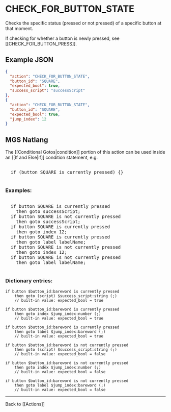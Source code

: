 # CHECK_FOR_BUTTON_STATE

Checks the specific status (pressed or not pressed) of a specific button at that moment.

If checking for whether a button is newly pressed, see [[CHECK_FOR_BUTTON_PRESS]].

## Example JSON

```json
{
  "action": "CHECK_FOR_BUTTON_STATE",
  "button_id": "SQUARE",
  "expected_bool": true,
  "success_script": "successScript"
},
{
  "action": "CHECK_FOR_BUTTON_STATE",
  "button_id": "SQUARE",
  "expected_bool": true,
  "jump_index": 12
}
```

## MGS Natlang

The [[Conditional Gotos|condition]] portion of this action can be used inside an [[If and Else|if]] condition statement, e.g.

<pre class="HyperMD-codeblock mgs">

  <span class="control">if</span> <span class="bracket">(</span><span class="sigil">button</span> <span class="language-constant">SQUARE</span> <span class="operator">is</span> <span class="language-constant">currently</span> <span class="language-constant">pressed</span><span class="bracket">)</span> <span class="bracket">{</span><span class="bracket">}</span>

</pre>

### Examples:

<pre class="HyperMD-codeblock mgs">

  <span class="control">if</span> <span class="sigil">button</span> <span class="language-constant">SQUARE</span> <span class="operator">is</span> <span class="language-constant">currently</span> <span class="language-constant">pressed</span>
    <span class="control">then</span> <span class="control">goto</span> <span class="script">successScript</span><span class="terminator">;</span>
  <span class="control">if</span> <span class="sigil">button</span> <span class="language-constant">SQUARE</span> <span class="operator">is</span> <span class="operator">not</span> <span class="language-constant">currently</span> <span class="language-constant">pressed</span>
    <span class="control">then</span> <span class="control">goto</span> <span class="script">successScript</span><span class="terminator">;</span>
  <span class="control">if</span> <span class="sigil">button</span> <span class="language-constant">SQUARE</span> <span class="operator">is</span> <span class="language-constant">currently</span> <span class="language-constant">pressed</span>
    <span class="control">then</span> <span class="control">goto</span> <span class="sigil">index</span> <span class="number">12</span><span class="terminator">;</span>
  <span class="control">if</span> <span class="sigil">button</span> <span class="language-constant">SQUARE</span> <span class="operator">is</span> <span class="language-constant">currently</span> <span class="language-constant">pressed</span>
    <span class="control">then</span> <span class="control">goto</span> <span class="sigil">label</span> <span class="string">labelName</span><span class="terminator">;</span>
  <span class="control">if</span> <span class="sigil">button</span> <span class="language-constant">SQUARE</span> <span class="operator">is</span> <span class="operator">not</span> <span class="language-constant">currently</span> <span class="language-constant">pressed</span>
    <span class="control">then</span> <span class="control">goto</span> <span class="sigil">index</span> <span class="number">12</span><span class="terminator">;</span>
  <span class="control">if</span> <span class="sigil">button</span> <span class="language-constant">SQUARE</span> <span class="operator">is</span> <span class="operator">not</span> <span class="language-constant">currently</span> <span class="language-constant">pressed</span>
    <span class="control">then</span> <span class="control">goto</span> <span class="sigil">label</span> <span class="string">labelName</span><span class="terminator">;</span>

</pre>

### Dictionary entries:

```
if button $button_id:bareword is currently pressed
    then goto (script) $success_script:string (;)
	// built-in value: expected_bool = true

if button $button_id:bareword is currently pressed
    then goto index $jump_index:number (;)
	// built-in value: expected_bool = true

if button $button_id:bareword is currently pressed
    then goto label $jump_index:bareword (;)
	// built-in value: expected_bool = true

if button $button_id:bareword is not currently pressed
    then goto (script) $success_script:string (;)
	// built-in value: expected_bool = false

if button $button_id:bareword is not currently pressed
    then goto index $jump_index:number (;)
	// built-in value: expected_bool = false

if button $button_id:bareword is not currently pressed
    then goto label $jump_index:bareword (;)
	// built-in value: expected_bool = false
```

---

Back to [[Actions]]

